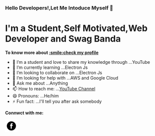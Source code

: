 ### Hello Developers!,Let Me Intoduce Myself 👋

<h1>I'm a Student,Self Motivated,Web Developer and Swag Banda</h1> 
<p><b>To know more about <a href='https://nikhilmadheshya.github.io/deploy-profile/#/'>:smile:check my profile</a></b></p>

- 🔭 I’m a student and love to share my knowledge through ...YouTube
- 🌱 I’m currently learning ...Electron Js
- 👯 I’m looking to collaborate on ...Electron Js
- 🤔 I’m looking for help with ...AWS and Google Cloud
- 💬 Ask me about ...Anything
- 📫 How to reach me: ...[YouTube Channel](https://www.youtube.com/channel/UCfFvyabq1XPMd6w-5YSA57Q)
- 😄 Pronouns: ...He/him
- ⚡ Fun fact: ...I'll tell you after ask somebody

<label><b>Connwct with me:</b></label>
<div style='display:flex; align-items:center'>
<a  href=''>
<img src='/images/fb.png' height='40px' width='40px' />
</a>  
</div>





